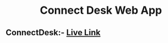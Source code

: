 <h1 align='center' >Connect Desk Web App</h1>

## ConnectDesk:- [Live Link](https://connect-desk-bh.vercel.app/)
